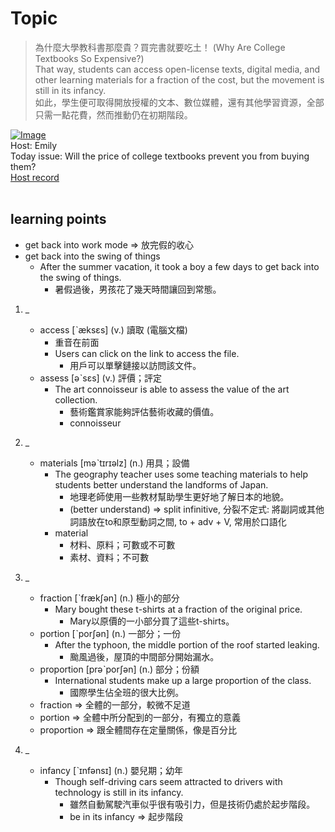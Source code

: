 # Topic

> 為什麼大學教科書那麼貴？買完書就要吃土！ (Why Are College Textbooks So Expensive?) <br>
> That way, students can access open-license texts, digital media, and other learning materials for a fraction of the cost, but the movement is still in its infancy. <br>
> 如此，學生便可取得開放授權的文本、數位媒體，還有其他學習資源，全部只需一點花費，然而推動仍在初期階段。 <br>

[![Image](https://cdn.voicetube.com/assets/thumbnails/Cv-60ZA-PnM.jpg)](https://www.youtube.com/embed/Cv-60ZA-PnM?rel=0&showinfo=0&cc_load_policy=0&controls=1&autoplay=1&iv_load_policy=3&playsinline=1&wmode=transparent&start=110&end=122&enablejsapi=1&origin=https://tw.voicetube.com&widgetid=1)<br>
Host: Emily
<br>Today issue: Will the price of college textbooks prevent you from buying them?
<br>
[Host record](https://cdn.voicetube.com/tmp/everyday_records/10207392500230687/2770.mp3)
<br><br>
## learning points
* get back into work mode => 放完假的收心
* get back into the swing of things
    - After the summer vacation, it took a boy a few days to get back into the swing of things.
        + 暑假過後，男孩花了幾天時間讓回到常態。

1. _
	* access [ˋæksɛs] (v.) 讀取 (電腦文檔)
        - 重音在前面
        - Users can click on the link to access the file.
            + 用戶可以單擊鏈接以訪問該文件。
	* assess [əˋsɛs] (v.) 評價；評定
        - The art connoisseur is able to assess the value of the art collection.
            + 藝術鑑賞家能夠評估藝術收藏的價值。
            + connoisseur

2. _
	* materials [məˋtɪrɪəlz] (n.) 用具；設備
        - The geography teacher uses some teaching materials to help students better understand the landforms of Japan.
            + 地理老師使用一些教材幫助學生更好地了解日本的地貌。
            + (better understand) => split infinitive, 分裂不定式: 將副詞或其他詞語放在to和原型動詞之間, to + adv + V, 常用於口語化
        - material
            + 材料、原料；可數或不可數
            + 素材、資料；不可數

3. _
	* fraction [ˋfrækʃən] (n.) 極小的部分
        - Mary bought these t-shirts at a fraction of the original price.
            + Mary以原價的一小部分買了這些t-shirts。
	* portion [ˋporʃən] (n.) 一部分；一份
        - After the typhoon, the middle portion of the roof started leaking.
            + 颱風過後，屋頂的中間部分開始漏水。
	* proportion [prəˋporʃən] (n.) 部分；份額
        - International students make up a large proportion of the class.
            + 國際學生佔全班的很大比例。
    * fraction => 全體的一部分，較微不足道
    * portion => 全體中所分配到的一部分，有獨立的意義
    * proportion => 跟全體間存在定量關係，像是百分比

4. _
	* infancy [ˋɪnfənsɪ] (n.) 嬰兒期；幼年
        - Though self-driving cars seem attracted to drivers with technology is still in its infancy.
            + 雖然自動駕駛汽車似乎很有吸引力，但是技術仍處於起步階段。
            + be in its infancy => 起步階段
